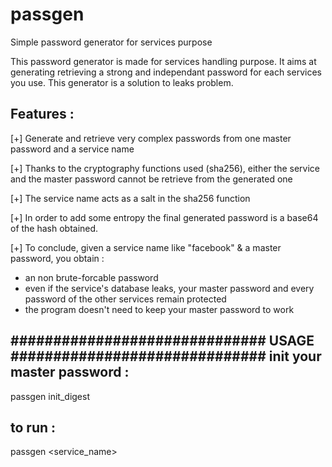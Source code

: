 # passgen
Simple password generator for services purpose

This password generator is made for services handling purpose.
It aims at generating retrieving a strong and independant password for each services you use.
This generator is a solution to leaks problem. 

Features :
----------

[+] Generate and retrieve very complex passwords from one master password and a service name

[+] Thanks to the cryptography functions used (sha256), either 
the service and the master password cannot be retrieve from the generated one

[+] The service name acts as a salt in the sha256 function

[+] In order to add some entropy the final generated password is a base64 of the 
hash obtained. 

[+] To conclude, given a service name like "facebook" & a master password, you obtain :

- an non brute-forcable password 
- even if the service's database leaks, your master password and every password of 
the other services remain protected
- the program doesn't need to keep your master password to work

############################## USAGE ############################## 
init your master password : 
---------------------------
passgen init_digest

to run :
--------
passgen <service_name>

